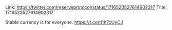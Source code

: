 Link:  https://twitter.com/reserveprotocol/status/1716523527614902317
Title: 1716523527614902317

Stable currency is for everyone. https://t.co/tI1h7cUyCJ